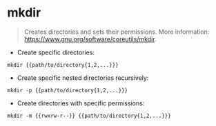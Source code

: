 # mkdir

> Creates directories and sets their permissions.
> More information: <https://www.gnu.org/software/coreutils/mkdir>.

- Create specific directories:

`mkdir {{path/to/directory{1,2,...}}}`

- Create specific nested directories recursively:

`mkdir -p {{path/to/directory{1,2,...}}}`

- Create directories with specific permissions:

`mkdir -m {{rwxrw-r--}} {{path/to/directory{1,2,...}}}`
